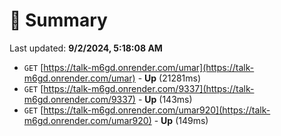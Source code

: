# 📖 Summary
Last updated: **9/2/2024, 5:18:08 AM**

- `GET` [https://talk-m6gd.onrender.com/umar](https://talk-m6gd.onrender.com/umar) - **Up** (21281ms)
- `GET` [https://talk-m6gd.onrender.com/9337](https://talk-m6gd.onrender.com/9337) - **Up** (143ms)
- `GET` [https://talk-m6gd.onrender.com/umar920](https://talk-m6gd.onrender.com/umar920) - **Up** (149ms)
